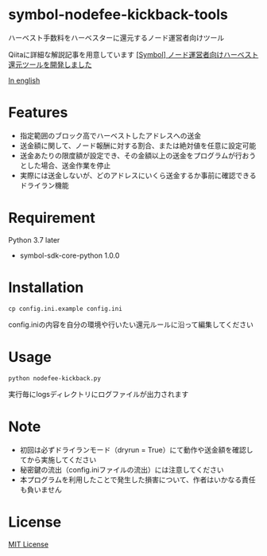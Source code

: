 # symbol-nodefee-kickback-tools
ハーベスト手数料をハーベスターに還元するノード運営者向けツール

Qiitaに詳細な解説記事を用意しています
[[Symbol] ノード運営者向けハーベスト還元ツールを開発しました](https://qiita.com/nobu_kyutech/items/b77164b77691a76c3b31)

[In english](./README_EN.md)

# Features
- 指定範囲のブロック高でハーベストしたアドレスへの送金
- 送金額に関して、ノード報酬に対する割合、または絶対値を任意に設定可能
- 送金あたりの限度額が設定でき、その金額以上の送金をプログラムが行おうとした場合、送金作業を停止
- 実際には送金しないが、どのアドレスにいくら送金するか事前に確認できるドライラン機能

# Requirement
Python 3.7 later
 * symbol-sdk-core-python 1.0.0

# Installation
```
cp config.ini.example config.ini
```

config.iniの内容を自分の環境や行いたい還元ルールに沿って編集してください

# Usage
```
python nodefee-kickback.py
```
実行毎にlogsディレクトリにログファイルが出力されます

# Note
- 初回は必ずドライランモード（dryrun = True）にて動作や送金額を確認してから実施してください
- 秘密鍵の流出（config.iniファイルの流出）には注意してください
- 本プログラムを利用したことで発生した損害について、作者はいかなる責任も負いません

# License
[MIT License](./LICENSE)
